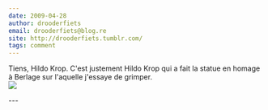 ```yaml
---
date: 2009-04-28
author: drooderfiets
email: drooderfiets@blog.re
site: http://drooderfiets.tumblr.com/
tags: comment
---
```


<p>
Tiens, Hildo Krop. C'est justement Hildo Krop qui a fait la statue en homage à Berlage sur l'aquelle j'essaye de grimper.<br />
<a href="http://drooderfiets.tumblr.com/post/98910205/berlage-statue"><img src="http://farm4.static.flickr.com/3622/3465382984_2fce2f9046_m.jpg" /></a>
</p>
---